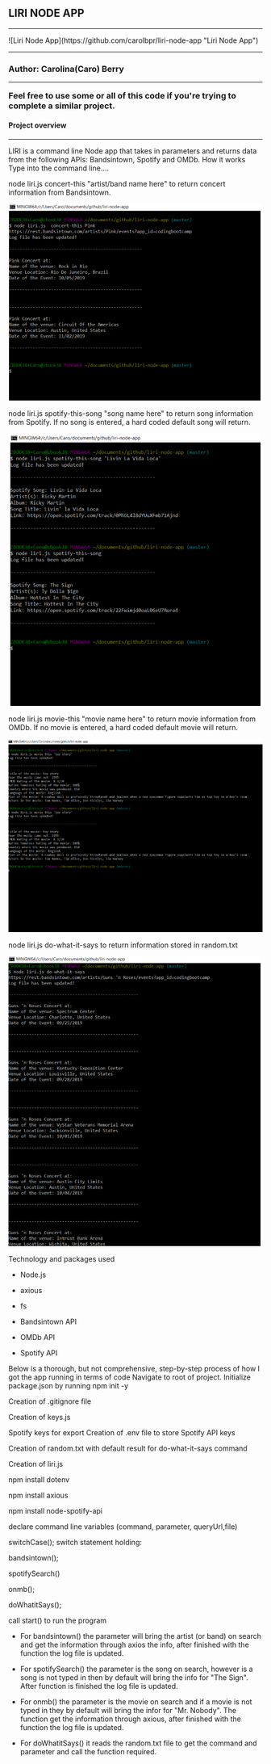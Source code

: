 <h2>LIRI NODE APP</h2>
<hr>
![Liri Node App](https://github.com/carolbpr/liri-node-app "Liri Node App")
<hr>

<h3>Author: Carolina(Caro) Berry</3>
<hr>
Feel free to use some or all of this code if you're trying to complete a similar project.

<h4>Project overview</h4>
<hr>
LIRI is a command line Node app that takes in parameters and returns data from the following APIs: Bandsintown, Spotify and OMDb.
How it works
Type into the command line....

node liri.js concert-this "artist/band name here" to return concert information from Bandsintown.

![](screenshots/concert-this.png)

node liri.js spotify-this-song "song name here" to return song information from Spotify. If no song is entered, a hard coded default song will return.

![](screenshots/spotify-this-song.png)

node liri.js movie-this "movie name here" to return movie information from OMDb. If no movie is entered, a hard coded default movie will return.

![](screenshots/movie-this.png)

node liri.js do-what-it-says to return information stored in random.txt

![](screenshots/do-what-it-says.png)

Technology and packages used

- Node.js

- axious

- fs

- Bandsintown API

- OMDb API

- Spotify API

Below is a thorough, but not comprehensive, step-by-step process of how I got the app running in terms of code
Navigate to root of project. Initialize package.json by running npm init -y

Creation of .gitignore file

Creation of keys.js

Spotify keys for export
Creation of .env file to store Spotify API keys

Creation of random.txt with default result for do-what-it-says command

Creation of liri.js

npm install dotenv

npm install axious

npm install node-spotify-api

declare command line variables (command, parameter, queryUrl,file)

switchCase(); switch statement holding:

bandsintown();

spotifySearch()

onmb();

doWhatitSays();

call start() to run the program

- For bandsintown() the parameter will bring the artist (or band) on search and get the information through axios the info,
after finished with the function the log file is updated.

- For spotifySearch() the parameter is the song on search, however is a song is not typed in then by default
will bring the info for "The Sign". After function is finished the log file is updated.

- For onmb() the parameter is the movie on search and if a movie is not typed in they by default will bring the infor for "Mr. Nobody". The function get the information through axious, after finished with the 
function the log file is updated.

- For doWhatitSays() it reads the random.txt file to get the command and parameter and call the function required.


